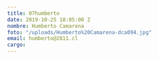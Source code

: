 ```yaml
---
title: 07humberto
date: 2019-10-25 18:05:00 Z
nombre: Humberto Camarena
foto: "/uploads/Humberto%20Camarena-dca094.jpg"
email: humberto@2811.cl
cargo: 
---
```


